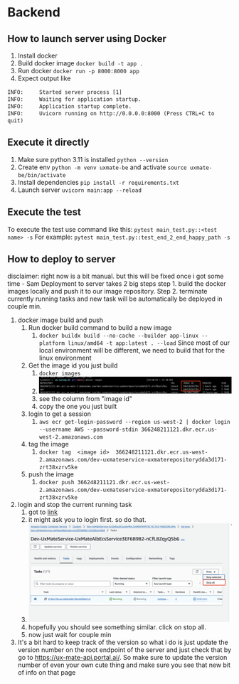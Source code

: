 # Backend

## How to launch server using Docker
1. Install docker 
2. Build docker image `docker build -t app .`
3. Run docker `docker run -p 8000:8000 app`
4. Expect output like 
```
INFO:     Started server process [1]
INFO:     Waiting for application startup.
INFO:     Application startup complete.
INFO:     Uvicorn running on http://0.0.0.0:8000 (Press CTRL+C to quit)
```

## Execute it directly
1. Make sure python 3.11 is installed `python --version`
2. Create env `python -m venv uxmate-be` and activate `source uxmate-be/bin/activate`
3. Install dependencies `pip install -r requirements.txt`
4. Launch server `uvicorn main:app --reload`


## Execute the test 
To execute the test use command like this:
    `pytest main_test.py::<test name> -s`
For example:
    `pytest main_test.py::test_end_2_end_happy_path -s`


## How to deploy to server
disclaimer: right now is a bit manual. but this will be fixed once i got some time - Sam 
Deployment to server takes 2 big steps step 1. build the docker images locally and push it to our image repository. Step 2. terminate currently running tasks and new task will be automatically be deployed in couple min. 
1. docker image build and push 
   1. Run docker build command to build a new image
      1. `docker buildx build --no-cache --builder app-linux --platform linux/amd64 -t app:latest . --load` Since most of our local environment will be different, we need to build that for the linux environment
   2. Get the image id you just build
      1. `docker images`
      2. ![docker image output](doc_asset/docker_images.png)
      3. see the column from "image id"
      4. copy the one you just built
   3. login to get a session 
      1. `aws ecr get-login-password --region us-west-2 | docker login --username AWS --password-stdin 366248211121.dkr.ecr.us-west-2.amazonaws.com`
   4. tag the image 
      1. `docker tag  <image id>  366248211121.dkr.ecr.us-west-2.amazonaws.com/dev-uxmateservice-uxmaterepositorydda3d171-zrt38xzrv5ke`
   5. push the image 
      1. `docker push 366248211121.dkr.ecr.us-west-2.amazonaws.com/dev-uxmateservice-uxmaterepositorydda3d171-zrt38xzrv5ke`
2. login and stop the current running task
   1. got to [link](https://us-west-2.console.aws.amazon.com/ecs/v2/clusters/Dev-UxMateService-EcsDefaultClusterMnL3mNNYNVPC9C1EC7A3-YNli0ZiRUcMg/services/Dev-UxMateService-UxMateAlbEcsService3EF6B9B2-nCfLBZqyQSb6/tasks?region=us-west-2)
   2. it might ask you to login first. so do that.
   3. ![stop image](doc_asset/ecs_stop_task.png)
   4. hopefully you should see something similar. click on stop all. 
   5. now just wait for couple min
3. It's a bit hard to keep track of the version so what i do is just update the version number on the root endpoint of the server and just check that by go to https://ux-mate-api.portal.ai/. So make sure to update the version number of even your own cute thing and make sure you see that new bit of info on that page
